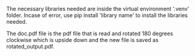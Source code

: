 The necessary libraries needed are inside the virtual environment '.venv' folder. Incase of error, use pip install 'library name' to install the libraries needed.

The doc.pdf file is the pdf file that is read and rotated 180 degrees clockwise which is upside down and the new file is saved as rotated_output.pdf. 


